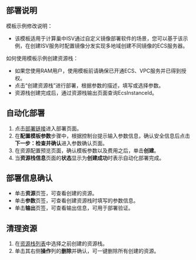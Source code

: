 ## 部署说明
模板示例修改说明：
- 该模板适用于计算巢中ISV通过自定义镜像部署软件的场景，您可以基于该示例，在创建ISV服务时配置镜像分发实现多地域创建不同镜像的ECS服务器。

如何使用模板示例创建资源栈：
- 如果您使用RAM用户，使用模板前请确保已开通ECS、VPC服务并已得到授权。
- 点击“创建资源栈”进行部署，根据参数的描述，填写或选择参数。
- 资源栈创建完成后，通过资源栈输出页面查询EcsInstanceId。

## 自动化部署
1. 点击[部署链接](https://ros.console.aliyun.com/region/stacks/create?templateUrl=https://ros-public-templates.oss-cn-hangzhou.aliyuncs.com/ros-templates/examples/isv/custom-image-ecs.yml&hideStepRow=true&hideStackConfig=true&pageTitle=自定义镜像创建单实例ECS云服务器(未添加数据盘)&isSimplified=true&balanceIntercept=true)进入部署页面。
2. 在**配置模板参数**步骤中，根据控制台提示输入参数信息，确认安全信息后点击**下一步：检查并确认**进入参数确认页面。
3. 在资源配置预览页面，确认模板参数以及费用之后，单击**创建**。
4. 当**资源栈信息**页面的**状态**显示为**创建成功**时表示自动化部署完成。

## 部署信息确认
- 单击**资源**页签，可查看创建的资源。
- 单击**参数**页签，可查看创建资源栈时填写的参数信息。
- 单击**输出**页签，可查看输出信息，可用于部署验证。

## 清理资源
1. 在[资源栈列表](https://ros.console.aliyun.com/stacks)中选择之前创建的资源栈。
2. 单击其右侧**操作**列的**删除**并确认，可一键删除所有创建的资源。

